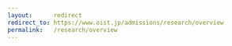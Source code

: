 ```yaml
---
layout:      redirect
redirect_to: https://www.oist.jp/admissions/research/overview
permalink:   /research/overview
---
```

